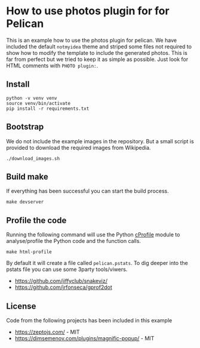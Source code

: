 How to use photos plugin for for Pelican
========================================

This is an example how to use the photos plugin for pelican. We have included the default `notmyidea` theme and striped some files not required to show how to modify the template to include the generated photos. This is far from perfect but we tried to keep it as simple as possible. Just look for HTML comments with `PHOTO plugin:`.

Install
-------

```shell
python -v venv venv
source venv/bin/activate
pip install -r requirements.txt
```

Bootstrap
---------

We do not include the example images in the repository. But a small script is provided to download the required images from Wikipedia.

```shell
./download_images.sh
```

Build make
----------

If everything has been successful you can start the build process.

```shell
make devserver
```

Profile the code
----------------

Running the following command will use the Python [cProfile](https://docs.python.org/3/library/profile.html#module-cProfile) module to analyse/profile the Python code and the function calls.

```shell
make html-profile
```

By default it will create a file called ```pelican.pstats```. To dig deeper into the pstats file you can use some 3party tools/viwers.

- https://github.com/jiffyclub/snakeviz/
- https://github.com/jrfonseca/gprof2dot

License
-------

Code from the following projects has been included in this example

- https://zeptojs.com/ - MIT
- https://dimsemenov.com/plugins/magnific-popup/ - MIT
